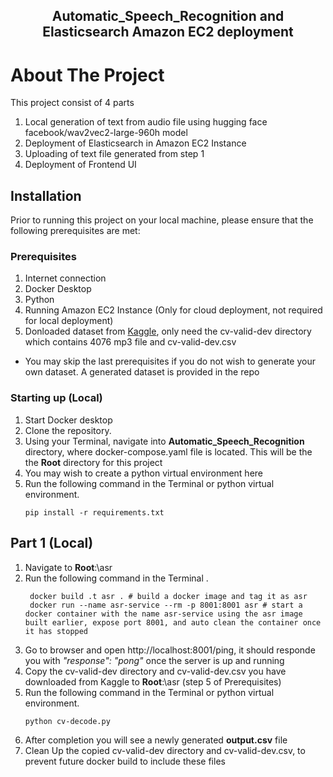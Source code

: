 <div align="center">
<h2>Automatic_Speech_Recognition and Elasticsearch Amazon EC2 deployment</h2>
</div>

# About The Project
This project consist of 4 parts
1. Local generation of text from audio file using hugging face facebook/wav2vec2-large-960h model
2. Deployment of Elasticsearch in Amazon EC2 Instance
3. Uploading of text file generated from step 1
4. Deployment of Frontend UI

## Installation
Prior to running this project on your local machine, please ensure that the following prerequisites are met:

### Prerequisites
1. Internet connection
2. Docker Desktop
3. Python 
4. Running Amazon EC2 Instance (Only for cloud deployment, not required for local deployment)
5. Donloaded dataset from [Kaggle](https://www.kaggle.com/datasets/mozillaorg/common-voice), only need the cv-valid-dev directory which contains 4076 mp3 file and  cv-valid-dev.csv
* You may skip the last prerequisites if you do not wish to generate your own dataset. A generated dataset is provided in the repo

### Starting up (Local)
1. Start Docker desktop
2. Clone the repository.
3. Using your Terminal, navigate into **Automatic_Speech_Recognition** directory, where docker-compose.yaml file is located. This will be the the **Root** directory for this project
4. You may wish to create a python virtual environment here
5. Run the following command in the Terminal or python virtual environment.
    ```shell
    pip install -r requirements.txt
    ```

## Part 1 (Local)
1. Navigate to **Root**:\asr
2. Run the following command in the Terminal .
   ```shell
    docker build .t asr . # build a docker image and tag it as asr
    docker run --name asr-service --rm -p 8001:8001 asr # start a docker container with the name asr-service using the asr image built earlier, expose port 8001, and auto clean the container once it has stopped
    ```
3. Go to browser and open http://localhost:8001/ping, it should responde you with _"response": "pong"_ once the server is up and running
4. Copy the cv-valid-dev directory and cv-valid-dev.csv  you have downloaded from Kaggle to **Root**:\asr (step 5 of Prerequisites)
5. Run the following command in the Terminal or python virtual environment.
    ```shell
    python cv-decode.py
    ```
6. After completion you will see a newly generated **output.csv** file
7. Clean Up the copied cv-valid-dev directory and cv-valid-dev.csv, to prevent future docker build to include these files

